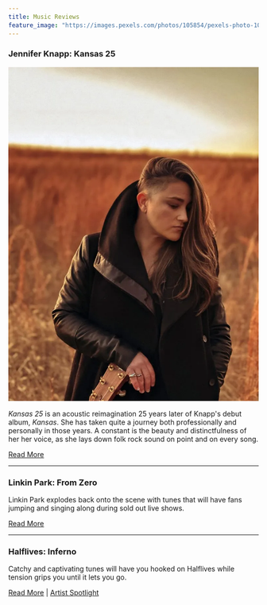 ```yaml
---
title: Music Reviews
feature_image: "https://images.pexels.com/photos/105854/pexels-photo-105854.jpeg?auto=compress&cs=tinysrgb&w=1260&h=750&dpr=2"
---
```


### Jennifer Knapp: Kansas 25

![Image](/assets/images/jenniferknapp.jpg)

_Kansas 25_ is an acoustic reimagination 25 years later of Knapp's debut album, _Kansas_. She has taken quite a journey both professionally and personally in those years. A constant is the beauty and distinctfulness of her her voice, as she lays down folk rock sound on point and on every song.

[Read More](/reviewposts/jenniferknappKansas25.md)

<hr/>

### Linkin Park: From Zero

Linkin Park explodes back onto the scene with tunes that will have fans jumping and singing along during sold out live shows.

[Read More](/reviewposts/linkinparkfromzero.md)

<hr/>

### Halflives: Inferno

Catchy and captivating tunes will have you hooked on Halflives while tension grips you until it lets you go.

[Read More](/reviewposts/halflivesReviewSpotlight.md) | [Artist Spotlight](/spotlightposts/halflivesSpotlight.md)
